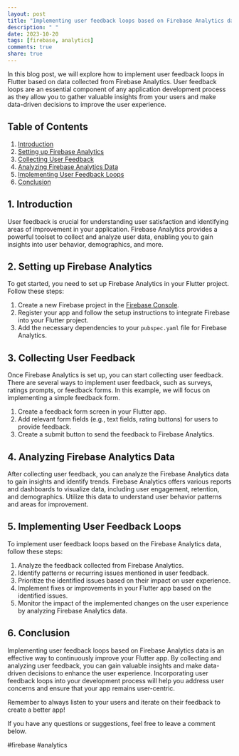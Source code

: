 ```yaml
---
layout: post
title: "Implementing user feedback loops based on Firebase Analytics data in Flutter"
description: " "
date: 2023-10-20
tags: [firebase, analytics]
comments: true
share: true
---
```


In this blog post, we will explore how to implement user feedback loops in Flutter based on data collected from Firebase Analytics. User feedback loops are an essential component of any application development process as they allow you to gather valuable insights from your users and make data-driven decisions to improve the user experience.

## Table of Contents
1. [Introduction](#introduction)
2. [Setting up Firebase Analytics](#setting-up-firebase-analytics)
3. [Collecting User Feedback](#collecting-user-feedback)
4. [Analyzing Firebase Analytics Data](#analyzing-firebase-analytics-data)
5. [Implementing User Feedback Loops](#implementing-user-feedback-loops)
6. [Conclusion](#conclusion)

## 1. Introduction <a name="introduction"></a>

User feedback is crucial for understanding user satisfaction and identifying areas of improvement in your application. Firebase Analytics provides a powerful toolset to collect and analyze user data, enabling you to gain insights into user behavior, demographics, and more.

## 2. Setting up Firebase Analytics <a name="setting-up-firebase-analytics"></a>

To get started, you need to set up Firebase Analytics in your Flutter project. Follow these steps:

1. Create a new Firebase project in the [Firebase Console](https://console.firebase.google.com/).
2. Register your app and follow the setup instructions to integrate Firebase into your Flutter project.
3. Add the necessary dependencies to your `pubspec.yaml` file for Firebase Analytics.

## 3. Collecting User Feedback <a name="collecting-user-feedback"></a>

Once Firebase Analytics is set up, you can start collecting user feedback. There are several ways to implement user feedback, such as surveys, ratings prompts, or feedback forms. In this example, we will focus on implementing a simple feedback form.

1. Create a feedback form screen in your Flutter app.
2. Add relevant form fields (e.g., text fields, rating buttons) for users to provide feedback.
3. Create a submit button to send the feedback to Firebase Analytics.

## 4. Analyzing Firebase Analytics Data <a name="analyzing-firebase-analytics-data"></a>

After collecting user feedback, you can analyze the Firebase Analytics data to gain insights and identify trends. Firebase Analytics offers various reports and dashboards to visualize data, including user engagement, retention, and demographics. Utilize this data to understand user behavior patterns and areas for improvement.

## 5. Implementing User Feedback Loops <a name="implementing-user-feedback-loops"></a>

To implement user feedback loops based on the Firebase Analytics data, follow these steps:

1. Analyze the feedback collected from Firebase Analytics.
2. Identify patterns or recurring issues mentioned in user feedback.
3. Prioritize the identified issues based on their impact on user experience.
4. Implement fixes or improvements in your Flutter app based on the identified issues.
5. Monitor the impact of the implemented changes on the user experience by analyzing Firebase Analytics data.

## 6. Conclusion <a name="conclusion"></a>

Implementing user feedback loops based on Firebase Analytics data is an effective way to continuously improve your Flutter app. By collecting and analyzing user feedback, you can gain valuable insights and make data-driven decisions to enhance the user experience. Incorporating user feedback loops into your development process will help you address user concerns and ensure that your app remains user-centric.

Remember to always listen to your users and iterate on their feedback to create a better app!

If you have any questions or suggestions, feel free to leave a comment below.

#firebase #analytics